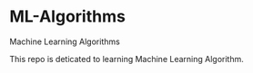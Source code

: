 # ML-Algorithms
Machine Learning Algorithms

This repo is deticated to learning Machine Learning Algorithm.
